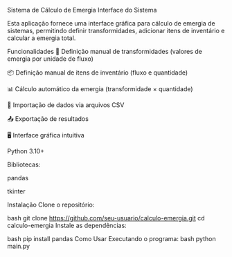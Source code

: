 Sistema de Cálculo de Emergia
Interface do Sistema

Esta aplicação fornece uma interface gráfica para cálculo de emergia de sistemas, permitindo definir transformidades, adicionar itens de inventário e calcular a emergia total.

Funcionalidades
🧩 Definição manual de transformidades (valores de emergia por unidade de fluxo)

📦 Definição manual de itens de inventário (fluxo e quantidade)

📊 Cálculo automático da emergia (transformidade × quantidade)

📁 Importação de dados via arquivos CSV

📤 Exportação de resultados

🖥️ Interface gráfica intuitiva

Python 3.10+

Bibliotecas:

pandas

tkinter

Instalação
Clone o repositório:

bash
git clone https://github.com/seu-usuario/calculo-emergia.git
cd calculo-emergia
Instale as dependências:

bash
pip install pandas
Como Usar
Executando o programa:
bash
python main.py
